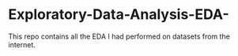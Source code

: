 # Exploratory-Data-Analysis-EDA-
This repo contains all the EDA I had performed on datasets from the internet.
